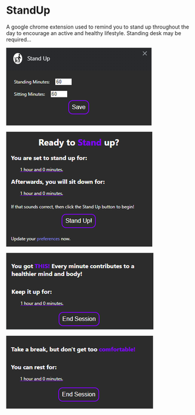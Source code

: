 # StandUp
A google chrome extension used to remind you to stand up throughout the day to encourage an active and healthy lifestyle. Standing desk may be required...

![Options](Screenshots/Options.PNG)

![Pre-Standing](Screenshots/Pre-Standing.PNG)

![Standing](Screenshots/Standing.PNG)

![Sitting](Screenshots/Sitting.PNG)
